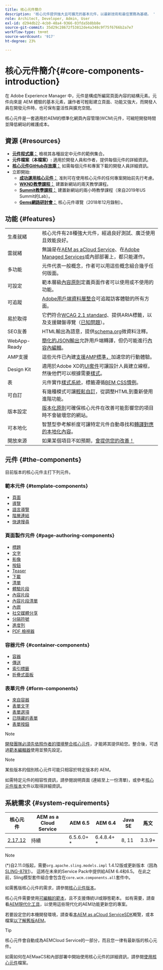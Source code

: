 ```yaml
---
title: 核心元件簡介
description: '核心元件提供強大且可擴充的基本元件，以最新技術和最佳實務為基礎。 '
role: Architect, Developer, Admin, User
exl-id: d294db22-4cb0-48a4-9366-03fda5b8bb8e
source-git-commit: 35d29c28672f53812de4a348c9f75f6766b2a7e7
workflow-type: tm+mt
source-wordcount: '917'
ht-degree: 23%

---
```


# 核心元件簡介{#core-components-introduction}

在 Adobe Experience Manager 中，元件是構成所編寫頁面內容的結構元素。元件向來是 AEM 體驗的基本元素，讓作者可輕鬆建立頁面、功能又強大，而開發人員在開發元件時，也可保有靈活性與擴充空間。

核心元件是一套適用於AEM的標準化網頁內容管理(WCM)元件，可縮短開發時間並降低網站的維護成本。

## 資源 {#resources}

* **[元件程式庫：](https://www.adobe.com/go/aem_cmp_library)** 檢視其各種設定中元件的範例集合。
* **元件檔案（本檔案）:** 適用於開發人員和作者，提供每個元件的詳細資訊。
* **[核心元件GitHub存放庫：](https://github.com/adobe/aem-core-wcm-components)** 如需每個元件和專案下載的開發人員詳細資訊。
* 立即開始:
   * **[成功運用核心元件：](/help/developing/success.md)** 准則可在使用核心元件的任何專案開始前先行考慮。
   * **[WKND教學課程：](https://experienceleague.adobe.com/docs/experience-manager-learn/getting-started-wknd-tutorial-develop/overview.html)** 建置新網站的兩天教學課程。
   * **[Summit教學課程：](https://expleague.azureedge.net/labs/L767/index.html)** 建置新網站的兩小時教學課程（來自2019年US Summit的Lab）。
   * **[Gems網路研討會：](https://helpx.adobe.com/tw/experience-manager/kt/eseminars/gems/AEM-Core-Components.html)** 核心元件導覽（2018年12月錄制）。

## 功能 {#features}

|  |  |
|---|---|
| 生產就緒 | 核心元件有28種強大元件，經過良好測試、廣泛使用且效能良好。 |
| 雲就緒 | 無論是在[AEM as aCloud Service](https://experienceleague.adobe.com/docs/experience-manager-cloud-service/landing/home.html)、在[Adobe Managed Services](https://github.com/adobe/aem-project-archetype/tree/master/src/main/archetype/dispatcher.ams)或內部部署上，都只能運作。 |
| 多功能 | 元件代表一般概念，作者可以用這些概念組合幾乎任何版面。 |
| 可設定 | 範本層級[內容原則](https://experienceleague.adobe.com/docs/experience-manager-cloud-service/implementing/components-templates/templates.html#content-policies)定義頁面作者可以使用或不使用的功能。 |
| 可追蹤 | [Adobe用戶端資料層整合](/help/developing/data-layer/overview.md)可追蹤訪客體驗的所有方面。 |
| 易於取得 | 它們符合[WCAG 2.1 standard](https://www.w3.org/TR/WCAG21/)、提供ARIA標籤，以及支援鍵盤導覽（[已知問題](https://github.com/adobe/aem-core-wcm-components/issues?utf8=✓&amp;q=is%3Aissue+is%3Aopen+accessibility+in%3Atitle)）。 |
| SEO友善 | HTML輸出為語意，提供[schema.org](https://schema.org)微資料注釋。 |
| WebApp-Ready | [簡化的JSON輸出](https://experienceleague.adobe.com/docs/experience-manager-learn/foundation/development/develop-sling-model-exporter.html)允許用戶端轉譯，但仍可能進行[內容內編輯](https://experienceleague.adobe.com/docs/experience-manager-learn/sites/spa-editor/spa-editor-framework-feature-video-use.html)。 |
| AMP支援 | 這些元件已內建[支援AMP標準，](/help/developing/amp.md)加速您的行動體驗。 |
| Design Kit | 適用於Adobe XD的[UI套件](https://experienceleague.adobe.com/docs/experience-manager-learn/assets/AEM-CoreComponents-UI-Kit.xd)可讓設計人員建立線框，然後他們可以根據需要[樣式](https://github.com/adobe/aem-guides-wknd/releases/download/aem-guides-wknd-0.0.2/AEM_UI-kit-WKND.xd)。 |
| 表 | 元件實作[樣式系統](https://experienceleague.adobe.com/docs/experience-manager-cloud-service/implementing/components-templates/style-system.html)，標籤遵循[BEM CSS慣例](http://getbem.com/)。 |
| 可自訂 | 有幾種模式可讓[輕鬆自訂](developing/customizing.md)，從調整HTML到重新使用進階功能。 |
| 版本設定 | [版本化原則](https://github.com/adobe/aem-core-wcm-components/wiki/Versioning-policies)可確保核心元件在改善可能影響您的項目時不會破壞您的網站。 |
| 可本地化 | 智慧型參考解析度可讓特定元件自動尋找和[轉譯對應的本地化內容](get-started/localization.md)。 |
| 開放來源 | 如果某個項目不如預期，[會提供您的改善！](https://github.com/adobe/aem-core-wcm-components/blob/master/CONTRIBUTING.md) |

## 元件 {#the-components}

目前版本的核心元件主打下列元件。

### 範本元件 {#template-components}

* [頁面](components/page.md)
* [導覽](components/navigation.md)
* [語言導覽](components/language-navigation.md)
* [階層連結](components/breadcrumb.md)
* [快速搜尋](components/quick-search.md)

### 頁面製作元件 {#page-authoring-components}

* [標題](components/title.md)
* [文字](components/text.md)
* [影像](components/image.md)
* [按鈕](components/button.md)
* [Teaser](components/teaser.md)
* [下載](components/download.md)
* [清單](components/list.md)
* [體驗片段](components/experience-fragment.md)
* [內容片段](components/content-fragment-component.md)
* [內容片段清單](components/content-fragment-list.md)
* [內嵌](components/embed.md)
* [社交媒體分享](components/sharing.md)
* [分隔符號](components/separator.md)
* [進度列](components/progress-bar.md)
* [PDF 檢視器](components/pdf-viewer.md)

### 容器元件 {#container-components}

* [容器](components/container.md)
* [傳送](components/carousel.md)
* [索引標籤](components/tabs.md)
* [折疊式面板](components/accordion.md)

### 表單元件 {#form-components}

* [來自容器](components/forms/form-container.md)
* [表單文字](components/forms/form-text.md)
* [表單選項](components/forms/form-options.md)
* [已隱藏的表單](components/forms/form-hidden.md)
* [表單按鈕](components/forms/form-button.md)

>[!NOTE]
>
>[開發團隊必須先依照作者的環境整合核心元件](get-started/using.md)，才能將其提供給您。整合後，可透過[範本編輯器](https://experienceleague.adobe.com/docs/experience-manager-cloud-service/sites/authoring/features/templates.html)使用並預先設定。

>[!NOTE]
>
>某些版本的個別核心元件可能只相容於特定版本的 AEM。
>
>如需特定元件的相容性資訊，請參閱說明頁面 (連結至上一份清單)，或參考[核心元件版本](versions.md)文件以取得詳細資訊。

## 系統需求 {#system-requirements}

| 核心元件 | AEM as a Cloud Service  | AEM 6.5 | AEM 6.4 | Java SE | 馬文 |
|---------|---------|---------|---------|---------|---------|
| [2.17.12](https://github.com/adobe/aem-core-wcm-components/releases/tag/core.wcm.components.reactor-2.17.12) | 持續 | 6.5.6.0+ * | 6.4.8.4+ * | 8, 11 | 3.3.9+ |

>[!NOTE]
>
>(*)自2.11.0版起，需要`org.apache.sling.models.impl` 1.4.12版或更新版本（因為[SLING-8781](https://issues.apache.org/jira/browse/SLING-8781)）。 這將在未來的Service Pack中提供給AEM 6.4和6.5。 在此之前，Sling模型套件組合會包含在`core.wcm.components.all`套件中。

如需舊版核心元件的需求，請參閱[核心元件版本](versions.md)。

核心元件需要使用[可編輯的範本](https://experienceleague.adobe.com/docs/experience-manager-learn/sites/page-authoring/template-editor-feature-video-use.html)，且不支援傳統UI或靜態範本。 如有需要，請查看[AEM現代化工具](https://opensource.adobe.com/aem-modernize-tools/pages/tools.html)，以使用這些現代化的AEM功能更新您的專案。

若要設定您的本機開發環境，請查看[本AEM as aCloud ServiceSDK](https://experienceleague.adobe.com/docs/experience-manager-learn/cloud-service/local-development-environment-set-up/overview.html)概覽，或本檔案[以了解舊版AEM](https://experienceleague.adobe.com/docs/experience-manager-learn/foundation/development/set-up-a-local-aem-development-environment.html)。

>[!TIP]
>
>核心元件會自動成為AEMCloud Service的一部分，而且您一律有最新版的核心元件。
>
>如需如何在AEMaaCS和內部部署中開始使用核心元件的詳細資訊，請參閱[使用核心元件](/help/get-started/using.md)檔案。
